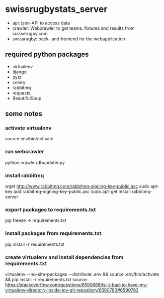 swissrugbystats_server
======================

- api: json-API to access data
- crawler: Webcrawler to get teams, fixtures and results from suisserugby.com
- swissrugby: back- and frontend for the webapplication


required python packages
------------------------
- virtualenv
- django
- pytz
- celery
- rabbitmq
- requests
- BeautifulSoup

some notes
----------

### activate virtualenv
source env/bin/activate

### run webcrawler
python crawler/dbupdater.py

### install rabbitmq
wget http://www.rabbitmq.com/rabbitmq-signing-key-public.asc
sudo apt-key add rabbitmq-signing-key-public.asc
sudo apt-get install rabbitmq-server

### export packages to requirements.txt
pip freeze -> requirements.txt

### install packages from requirements.txt
pip install -r requirements.txt

### create virtualenv and install dependencies from requirements.txt
virtualenv --no-site-packages --distribute .env && source .env/bin/activate && pip install -r requirements.txt
source: https://stackoverflow.com/questions/6590688/is-it-bad-to-have-my-virtualenv-directory-inside-my-git-repository/6590783#6590783
